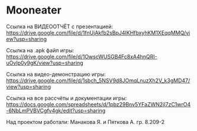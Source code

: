 # Mooneater

Ссылка на ВИДЕООТЧЁТ с презентацией: https://drive.google.com/file/d/1fnUjAkfb2sBpJ4IKHfbxyhKM1XEqqMMQ/view?usp=sharing

Ссылка на .apk файл игры: https://drive.google.com/file/d/1OwscWUSGB4Fc8xA4hnQRI-uOvIp0y9gK/view?usp=sharing

Ссылка на видео-демонстрацию игры: https://drive.google.com/file/d/1sbch_5NSV9d8JOmqLnuzXh2V_k3gMD47/view?usp=sharing

Ссылка на все рассчёты и документации игры: https://docs.google.com/spreadsheets/d/1pbz29Bnv5YFaZWN2jI7zC1wrO4-6NbLmPVBVCgfv4gk/edit?usp=sharing

Над проектом работали: Манакова Я. и Пяткова А. гр. 8.209-2
